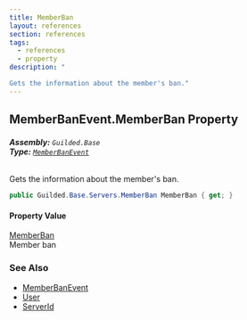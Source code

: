 ```yaml
---
title: MemberBan
layout: references
section: references
tags:
  - references
  - property
description: "

Gets the information about the member's ban."
---
```


## MemberBanEvent.MemberBan Property
###### **Assembly:** `Guilded.Base`<br/>**Type:** [`MemberBanEvent`](MemberBanEvent 'Guilded.Base.Events.MemberBanEvent')

Gets the information about the member's ban.

```csharp
public Guilded.Base.Servers.MemberBan MemberBan { get; }
```

#### Property Value
[MemberBan](MemberBan 'Guilded.Base.Servers.MemberBan')  
Member ban

### See Also
- [MemberBanEvent](MemberBanEvent 'Guilded.Base.Events.MemberBanEvent')
- [User](MemberBanEvent.User 'Guilded.Base.Events.MemberBanEvent.User')
- [ServerId](MemberBanEvent.ServerId 'Guilded.Base.Events.MemberBanEvent.ServerId')